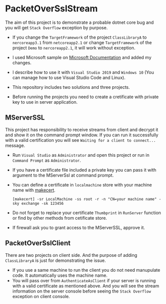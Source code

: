 # PacketOverSslStream
The aim of this project is to demonstrate a probable dotnet core bug and you will get `Stack Overflow` exception by purpose.

* If you change the `TargetFramework` of the project `ClassLibraryA` to `nercoreapp3.1` from `netcoreapp2.1` or change `TargetFramework` of the project `Demo` to `nercoreapp2.1`, it will work without exception.

- I used Microsoft sample on [Microsoft Documentation](https://docs.microsoft.com/en-us/dotnet/api/system.net.security.sslstream?view=netcore-3.1) and added my changes.

- I describe how to use it with `Visual Studio 2019` and `Windows 10` (You can manage how to use Visual Studio Code and Linux).
- This repository includes two solutions and three projects.
- Before running the projects you need to create a cretificate with private key to use in server application.

## MServerSSL
This project has responsibility to receive streams from client and decrypt it and show it on the command prompt window.
If you can run it successfully with a valid certification you will see `Waiting for a client to connect...` message.

- Run `Visual Studio` as `Administrator` and open this project or run in `Command Prompt` as `Administrator`.
- If you have a certificate file included a private key you can pass it with argument to the MServerSsl at command prompt.
- You can define a certificate in `localmachine` store with your machine name with [makecert](https://docs.microsoft.com/en-us/windows/win32/seccrypto/makecert).

   `[makecert] -sr LocalMachine -ss root -r -n "CN=your machine name" -sky exchange -sk 123456`
   
- Do not forget to replace your certificate `Thumbprint` in `RunServer` function or find by other methods from cetificate store.
- If firewall ask you to grant access to the MServerSSL, approve it.

## PacketOverSslClient
There are two projects on client side. And the purpose of adding `ClassLibraryA` is just for demonstrating the issue.

- If you use a same machine to run the client you do not need manupulate code. It automatically uses the machine name.
- You will pass over from `AuthenticateAsClient` if your server is running with a valid certificate as mentioned above. And you will see the stream information on the server console before seeing the `Stack Overflow` exception on client console.
